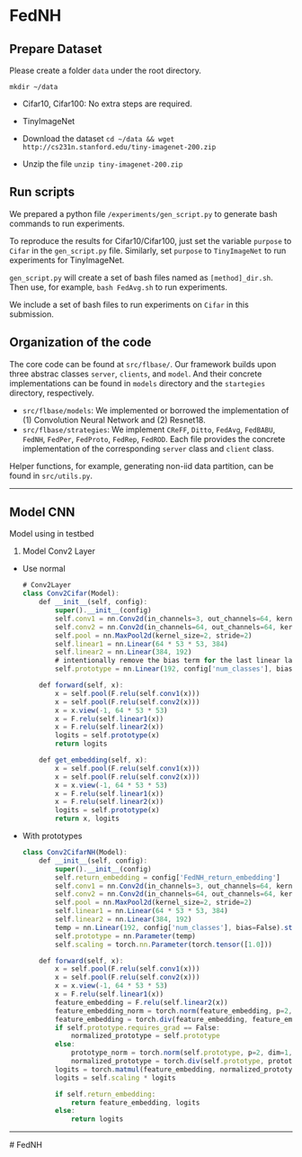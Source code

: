 # FedNH

## Prepare Dataset

Please create a folder `data` under the root directory.

```
mkdir ~/data
```

* Cifar10, Cifar100: No extra steps are required.

* TinyImageNet
 * Download the dataset `cd ~/data && wget http://cs231n.stanford.edu/tiny-imagenet-200.zip`
 * Unzip the file `unzip tiny-imagenet-200.zip`

## Run scripts
We prepared a python file `/experiments/gen_script.py` to generate bash commands to run experiments.

To reproduce the results for Cifar10/Cifar100, just set the variable `purpose` to `Cifar` in the `gen_script.py` file. Similarly, set `purpose` to `TinyImageNet` to run experiments for TinyImageNet.

`gen_script.py` will create a set of bash files named as `[method]_dir.sh`. Then use, for example, `bash FedAvg.sh` to run experiments.

We include a set of bash files to run experiments on `Cifar` in this submission.

## Organization of the code
The core code can be found at `src/flbase/`. Our framework builds upon three abstrac classes `server`, `clients`, and `model`. And their concrete implementations can be found in `models` directory and the `startegies` directory, respectively.

* `src/flbase/models`: We implemented or borrowed the implementation of (1) Convolution Neural Network and (2) Resnet18.
* `src/flbase/strategies`: We implement `CReFF`, `Ditto`, `FedAvg`, `FedBABU`, `FedNH`, `FedPer`, `FedProto`, `FedRep`, `FedROD`. Each file provides the concrete implementation of the corresponding `server` class and `client` class.

Helper functions, for example, generating non-iid data partition, can be found in `src/utils.py`.

-----

## Model CNN

Model using in testbed

1. Model Conv2 Layer

- Use normal

    ```jsx
    # Conv2Layer
    class Conv2Cifar(Model):
        def __init__(self, config):
            super().__init__(config)
            self.conv1 = nn.Conv2d(in_channels=3, out_channels=64, kernel_size=5)
            self.conv2 = nn.Conv2d(in_channels=64, out_channels=64, kernel_size=5)
            self.pool = nn.MaxPool2d(kernel_size=2, stride=2)
            self.linear1 = nn.Linear(64 * 53 * 53, 384)
            self.linear2 = nn.Linear(384, 192)
            # intentionally remove the bias term for the last linear layer for fair comparison
            self.prototype = nn.Linear(192, config['num_classes'], bias=False)

        def forward(self, x):
            x = self.pool(F.relu(self.conv1(x)))
            x = self.pool(F.relu(self.conv2(x)))
            x = x.view(-1, 64 * 53 * 53)
            x = F.relu(self.linear1(x))
            x = F.relu(self.linear2(x))
            logits = self.prototype(x)
            return logits

        def get_embedding(self, x):
            x = self.pool(F.relu(self.conv1(x)))
            x = self.pool(F.relu(self.conv2(x)))
            x = x.view(-1, 64 * 53 * 53)
            x = F.relu(self.linear1(x))
            x = F.relu(self.linear2(x))
            logits = self.prototype(x)
            return x, logits
    ```
- With prototypes

    ```jsx
    class Conv2CifarNH(Model):
        def __init__(self, config):
            super().__init__(config)
            self.return_embedding = config['FedNH_return_embedding']
            self.conv1 = nn.Conv2d(in_channels=3, out_channels=64, kernel_size=5)
            self.conv2 = nn.Conv2d(in_channels=64, out_channels=64, kernel_size=5)
            self.pool = nn.MaxPool2d(kernel_size=2, stride=2)
            self.linear1 = nn.Linear(64 * 53 * 53, 384)
            self.linear2 = nn.Linear(384, 192)
            temp = nn.Linear(192, config['num_classes'], bias=False).state_dict()['weight']
            self.prototype = nn.Parameter(temp)
            self.scaling = torch.nn.Parameter(torch.tensor([1.0]))

        def forward(self, x):
            x = self.pool(F.relu(self.conv1(x)))
            x = self.pool(F.relu(self.conv2(x)))
            x = x.view(-1, 64 * 53 * 53)
            x = F.relu(self.linear1(x))
            feature_embedding = F.relu(self.linear2(x))
            feature_embedding_norm = torch.norm(feature_embedding, p=2, dim=1, keepdim=True).clamp(min=1e-12)
            feature_embedding = torch.div(feature_embedding, feature_embedding_norm)
            if self.prototype.requires_grad == False:
                normalized_prototype = self.prototype
            else:
                prototype_norm = torch.norm(self.prototype, p=2, dim=1, keepdim=True).clamp(min=1e-12)
                normalized_prototype = torch.div(self.prototype, prototype_norm)
            logits = torch.matmul(feature_embedding, normalized_prototype.T)
            logits = self.scaling * logits

            if self.return_embedding:
                return feature_embedding, logits
            else:
                return logits
    ```

------

#   F e d N H  
 
